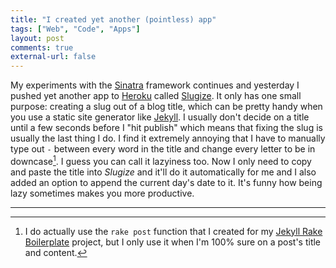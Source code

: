 ```yaml
---
title: "I created yet another (pointless) app" 
tags: ["Web", "Code", "Apps"]
layout: post
comments: true
external-url: false
---
```


My experiments with the [Sinatra](http://www.sinatrarb.com/) framework continues and yesterday I pushed yet another app to [Heroku](http://www.heroku.com/) called [Slugize](http://slugize.ellengummesson.com/). It only has one small purpose: creating a slug out of a blog title, which can be pretty handy when you use a static site generator like [Jekyll](http://jekyllrb.com/). I usually don't decide on a title until a few seconds before I "hit publish" which means that fixing the slug is usually the last thing I do. I find it extremely annoying that I have to manually type out `-` between every word in the title and change every letter to be in downcase[^20130115-1]. I guess you can call it lazyiness too. Now I only need to copy and paste the title into *Slugize* and it'll do it automatically for me and I also added an option to append the current day's date to it. It's funny how being lazy sometimes makes you more productive.

* * *

[^20130115-1]: I do actually use the `rake post` function that I created for my [Jekyll Rake Boilerplate](https://github.com/gummesson/jekyll-rake-boilerplate) project, but I only use it when I'm 100% sure on a post's title and content.
